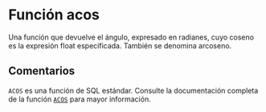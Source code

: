 ﻿---
SidebarGroup: "a"
Autogenerated: true
---

# Función  acos


Una función que devuelve el ángulo, expresado en radianes, cuyo coseno es la expresión float especificada. También se denomina arcoseno.

## Comentarios

`ACOS` es una función de SQL estándar. Consulte la documentación completa de la función [`ACOS`](https://learn.microsoft.com/es-es/sql/t-sql/functions/acos-transact-sql) para mayor información.
